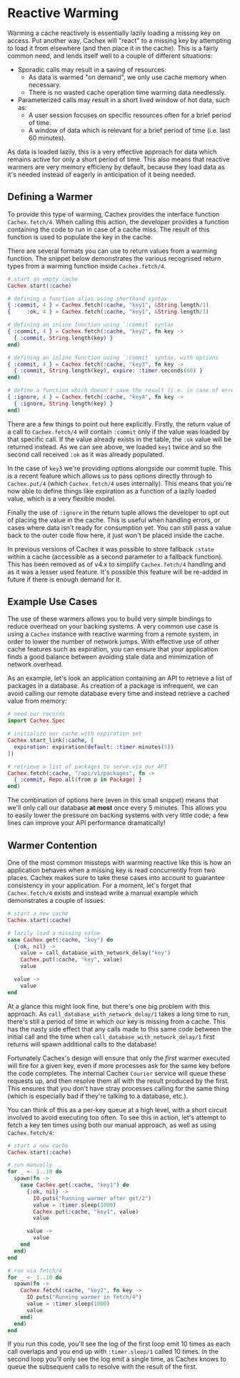 # Reactive Warming

Warming a cache reactively is essentially lazily loading a missing key on access. Put another way, Cachex will "react" to a missing key by attempting to load it from elsewhere (and then place it in the cache). This is a fairly common need, and lends itself well to a couple of different situations:

* Sporadic calls may result in a saving of resources:
  * As data is warmed "on demand", we only use cache memory when necessary.
  * There is no wasted cache operation time warming data needlessly.
* Parameterized calls may result in a short lived window of hot data, such as:
  * A user session focuses on specific resources often for a brief period of time.
  * A window of data which is relevant for a brief period of time (i.e. last 60 minutes).

As data is loaded lazily, this is a very effective approach for data which remains active for only a short period of time. This also means that reactive warmers are very memory efficieny by default, because they load data as it's needed instead of eagerly in anticipation of it being needed.

## Defining a Warmer

To provide this type of warming, Cachex provides the interface function `Cachex.fetch/4`. When calling this action, the developer provides a function containing the code to run in case of a cache miss. The result of this function is used to populate the key in the cache.

There are several formats you can use to return values from a warming function. The snippet below demonstrates the various recognised return types from a warming function inside `Cachex.fetch/4`.

```elixir
# start an empty cache
Cachex.start(:cache)

# defining a function alias using shorthand syntax
{ :commit, 4 } = Cachex.fetch(:cache, "key1", &String.length/1)
{     :ok, 4 } = Cachex.fetch(:cache, "key1", &String.length/1)

# defining an inline function using `:commit` syntax
{ :commit, 4 } = Cachex.fetch(:cache, "key2", fn key ->
  { :commit, String.length(key) }
end)

# defining an inline function using `:commit` syntax, with options
{ :commit, 4 } = Cachex.fetch(:cache, "key3", fn key ->
  { :commit, String.length(key), expire: :timer.seconds(60) }
end)

# define a function which doesn't save the result (i.e. in case of error)
{ :ignore, 4 } = Cachex.fetch(:cache, "key4", fn key ->
  { :ignore, String.length(key) }
end)
```

There are a few things to point out here explicitly. Firstly, the return value of a call to `Cachex.fetch/4` will contain `:commit` only if the value was loaded by that specific call. If the value already exists in the table, the `:ok` value will be returned instead. As we can see above, we loaded `key1` twice and so the second call received `:ok` as it was already populated.

In the case of `key3` we're providing options alongside our commit tuple. This is a recent feature which allows us to pass options directly through to `Cachex.put/4` (which `Cachex.fetch/4` uses internally). This means that you're now able to define things like expiration as a function of a lazily loaded value, which is a very flexible model.

Finally the use of `:ignore` in the return tuple allows the developer to opt out of placing the value in the cache. This is useful when handling errors, or cases where data isn't ready for consumption yet. You can still pass a value back to the outer code flow here, it just won't be placed inside the cache.

In previous versions of Cachex it was possible to store fallback `:state` within a cache (accessible as a second parameter to a fallback function). This has been removed as of v4.x to simplify `Cachex.fetch/4` handling and as it was a lesser used feature. It's possible this feature will be re-added in future if there is enough demand for it.

## Example Use Cases

The use of these warmers allows you to build very simple bindings to reduce overhead on your backing systems. A very common use case is using a `Cachex` instance with reactive warming from a remote system, in order to lower the number of network jumps. With effective use of other cache features such as expiration, you can ensure that your application finds a good balance between avoiding stale data and minimization of network overhead.

As an example, let's look an application containing an API to retrieve a list of packages in a database. As creation of a package is infrequent, we can avoid calling our remote database every time and instead retrieve a cached value from memory:

```elixir
# need our records
import Cachex.Spec

# initialize our cache with expiration set
Cachex.start_link(:cache, [
  expiration: expiration(default: :timer.minutes(5))
])

# retrieve a list of packages to serve via our API
Cachex.fetch(:cache, "/api/v1/packages", fn ->
  { :commit, Repo.all(from p in Package) }
end)
```

The combination of options here (even in this small snippet) means that we'll only call our database **at most** once every 5 minutes. This allows you to easily lower the pressure on backing systems with very little code; a few lines can improve your API performance dramatically!

## Warmer Contention

One of the most common missteps with warming reactive like this is how an application behaves when a missing key is read concurrently from two places. Cachex makes sure to take these cases into account to guarantee consistency in your application. For a moment, let's forget that `Cachex.fetch/4` exists and instead write a manual example which demonstrates a couple of issues:

```elixir
# start a new cache
Cachex.start(:cache)

# lazily load a missing value
case Cachex.get(:cache, "key") do
  {:ok, nil} ->
    value = call_database_with_network_delay("key")
    Cachex.put(:cache, "key", value)
    value

  value ->
    value
end
```

At a glance this might look fine, but there's one big problem with this approach. As `call_database_with_network_delay/1` takes a long time to run, there's still a period of time in which our key is missing from a cache. This has the nasty side effect that any calls made to this same code between the initial call and the time when `call_database_with_network_delay/1` first returns will spawn additional calls to the database!

Fortunately Cachex's design will ensure that only the _first_ warmer executed will fire for a given key, even if more processes ask for the same key before the code completes. The internal Cachex `Courier` service will queue these requests up, and then resolve them all with the result produced by the first. This ensures that you don't have stray processes calling for the same thing (which is especially bad if they're talking to a database, etc.).

You can think of this as a per-key queue at a high level, with a short circuit involved to avoid executing too often. To see this in action, let's attempt to fetch a key ten times using both our manual approach, as well as using `Cachex.fetch/4`:

```elixir
# start a new cache
Cachex.start(:cache)

# run manually
for _ <- 1..10 do
  spawn(fn ->
    case Cachex.get(:cache, "key1") do
      {:ok, nil} ->
        IO.puts("Running warmer after get/2")
        value = :timer.sleep(1000)
        Cachex.put(:cache, "key1", value)
        value

      value ->
        value
    end
  end)
end

# run via fetch/4
for _ <- 1..10 do
  spawn(fn ->
    Cachex.fetch(:cache, "key2", fn key ->
      IO.puts("Running warmer in fetch/4")
      value = :timer.sleep(1000)
      value
    end)
  end)
end
```

If you run this code, you'll see the log of the first loop emit 10 times as each call overlaps and you end up with `:timer.sleep/1` called 10 times. In the second loop you'll only see the log emit a single time, as Cachex knows to queue the subsequent calls to resolve with the result of the first.
